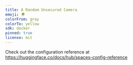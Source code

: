 ```yaml
---
title: A Random Unsecured Camera
emoji: 🌍
colorFrom: gray
colorTo: yellow
sdk: docker
pinned: true
license: mit
---
```


Check out the configuration reference at https://huggingface.co/docs/hub/spaces-config-reference